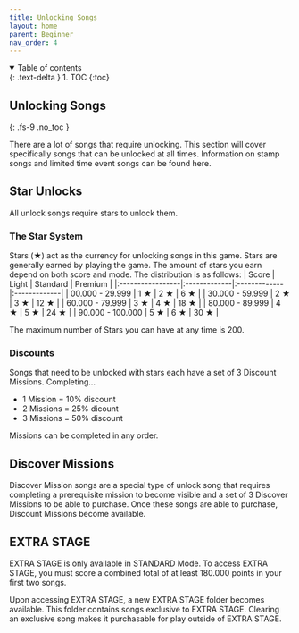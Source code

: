 ```yaml
---
title: Unlocking Songs
layout: home
parent: Beginner
nav_order: 4
---
```

<details open markdown="block">
  <summary>
    Table of contents
  </summary>
  {: .text-delta }
1. TOC
{:toc}
</details>

## Unlocking Songs
{: .fs-9 .no_toc }

There are a lot of songs that require unlocking. This section will cover specifically songs that can be unlocked at all times. Information on stamp songs and limited time event songs can be found here.

## Star Unlocks
All unlock songs require stars to unlock them.

### The Star System
Stars (★) act as the currency for unlocking songs in this game. Stars are generally earned by playing the game. The amount of stars you earn depend on both score and mode. The distribution is as follows:
| Score            | Light        | Standard     | Premium      |
|:-----------------|:-------------|:-------------|:-------------|
| 00.000 - 29.999  | 1 ★          | 2 ★          | 6 ★         |
| 30.000 - 59.999  | 2 ★          | 3 ★          | 12 ★        |
| 60.000 - 79.999  | 3 ★          | 4 ★          | 18 ★        |
| 80.000 - 89.999  | 4 ★          | 5 ★          | 24 ★        |
| 90.000 - 100.000 | 5 ★          | 6 ★          | 30 ★        |

The maximum number of Stars you can have at any time is 200.

### Discounts
Songs that need to be unlocked with stars each have a set of 3 Discount Missions. Completing...
- 1 Mission = 10% discount
- 2 Missions = 25% dicount
- 3 Missions = 50% discount

Missions can be completed in any order.

## Discover Missions
Discover Mission songs are a special type of unlock song that requires completing a prerequisite mission to become visible and a set of 3 Discover Missions to be able to purchase. Once these songs are able to purchase, Discount Missions become available.

## EXTRA STAGE
EXTRA STAGE is only available in STANDARD Mode. To access EXTRA STAGE, you must score a combined total of at least 180.000 points in your first two songs.

Upon accessing EXTRA STAGE, a new EXTRA STAGE folder becomes available. This folder contains songs exclusive to EXTRA STAGE. Clearing an exclusive song makes it purchasable for play outside of EXTRA STAGE. 
